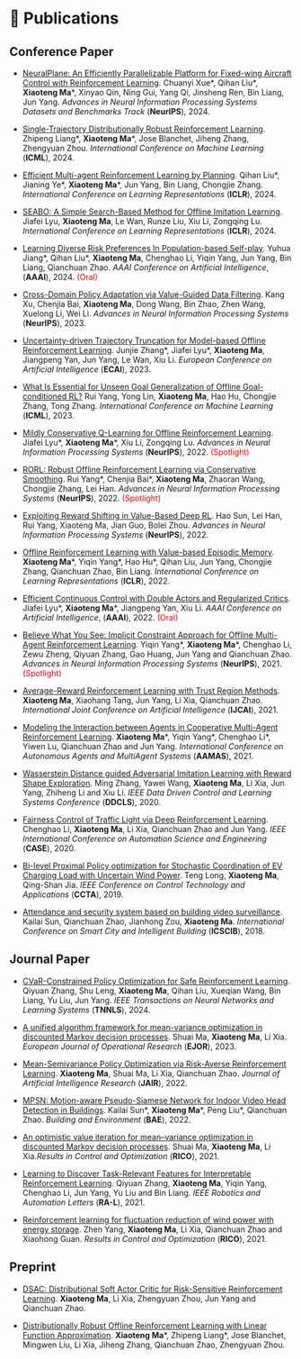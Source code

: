 # 📝 Publications 

## Conference Paper
- [NeuralPlane: An Efficiently Parallelizable Platform for Fixed-wing Aircraft Control with Reinforcement Learning](https://openreview.net/forum?id=LXgbgMOygH). Chuanyi Xue\*, Qihan Liu\*, **Xiaoteng Ma**\*, Xinyao Qin, Ning Gui, Yang Qi, Jinsheng Ren, Bin Liang, Jun Yang. *Advances in Neural Information Processing Systems Datasets and Benchmarks Track* (**NeurIPS**), 2024.

- [Single-Trajectory Distributionally Robust Reinforcement Learning](https://arxiv.org/abs/2301.11721). Zhipeng Liang\*, **Xiaoteng Ma**\*, Jose Blanchet, Jiheng Zhang, Zhengyuan Zhou. *International Conference on Machine Learning* (**ICML**), 2024.

- [Efficient Multi-agent Reinforcement Learning by Planning](https://openreview.net/forum?id=CpnKq3UJwp). Qihan Liu\*, Jianing Ye\*, **Xiaoteng Ma**\*, Jun Yang, Bin Liang, Chongjie Zhang. *International Conference on Learning Representations* (**ICLR**), 2024.

- [SEABO: A Simple Search-Based Method for Offline Imitation Learning](https://openreview.net/forum?id=MNyOI3C7YB). Jiafei Lyu, **Xiaoteng Ma**, Le Wan, Runze Liu, Xiu Li, Zongqing Lu. *International Conference on Learning Representations* (**ICLR**), 2024.

- [Learning Diverse Risk Preferences In Population-based Self-play](https://arxiv.org/abs/2305.11476). Yuhua Jiang\*, Qihan Liu\*, **Xiaoteng Ma**, Chenghao Li, Yiqin Yang, Jun Yang, Bin Liang, Qianchuan Zhao. *AAAI Conference on Artificial Intelligence*, (**AAAI**), 2024. <span style="color:red">(Oral)</span>

- [Cross-Domain Policy Adaptation via Value-Guided Data Filtering](https://arxiv.org/abs/2305.17625). Kang Xu, Chenjia Bai, **Xiaoteng Ma**, Dong Wang, Bin Zhao, Zhen Wang, Xuelong Li, Wei Li. *Advances in Neural Information Processing Systems* (**NeurIPS**), 2023. 

- [Uncertainty-driven Trajectory Truncation for Model-based Offline Reinforcement Learning](https://arxiv.org/abs/2304.04660). Junjie Zhang\*, Jiafei Lyu\*, **Xiaoteng Ma**, Jiangpeng Yan, Jun Yang, Le Wan, Xiu Li. *European Conference on Artificial Intelligence* (**ECAI**), 2023.

- [What Is Essential for Unseen Goal Generalization of Offline Goal-conditioned RL?](https://openreview.net/forum?id=UrQySwOk4q) Rui Yang, Yong Lin, **Xiaoteng Ma**, Hao Hu, Chongjie Zhang, Tong Zhang. *International Conference on Machine Learning* (**ICML**), 2023.

- [Mildly Conservative Q-Learning for Offline Reinforcement Learning](https://arxiv.org/abs/2206.04745). Jiafei Lyu\*, **Xiaoteng Ma**\*, Xiu Li, Zongqing Lu. *Advances in Neural Information
Processing Systems* (**NeurIPS**), 2022. <span style="color:red">(Spotlight)</span>

- [RORL: Robust Offline Reinforcement Learning via Conservative Smoothing](https://arxiv.org/abs/2206.02829). Rui Yang\*, Chenjia Bai\*, **Xiaoteng Ma**, Zhaoran Wang, Chongjie Zhang, Lei Han. *Advances in Neural Information Processing Systems* (**NeurIPS**), 2022. <span style="color:red">(Spotlight)</span>

- [Exploiting Reward Shifting in Value-Based Deep RL](https://arxiv.org/abs/2209.07288). Hao Sun, Lei Han, Rui Yang, Xiaoteng Ma, Jian Guo, Bolei Zhou. *Advances in Neural Information Processing Systems* (**NeurIPS**), 2022.

- [Offline Reinforcement Learning with Value-based Episodic Memory](https://arxiv.org/abs/2110.09796). **Xiaoteng Ma**\*, Yiqin Yang\*, Hao Hu\*, Qihan Liu, Jun Yang, Chongjie Zhang, Qianchuan Zhao, Bin Liang. *International Conference on Learning Representations* (**ICLR**), 2022.

- [Efficient Continuous Control with Double Actors and Regularized Critics](https://arxiv.org/abs/2106.03050). Jiafei Lyu\*, **Xiaoteng Ma**\*, Jiangpeng Yan, Xiu Li. *AAAI Conference on Artificial Intelligence*, (**AAAI**), 2022. <span style="color:red">(Oral)</span>

- [Believe What You See: Implicit Constraint Approach for Offline Multi-Agent Reinforcement Learning](https://arxiv.org/abs/2106.03400). Yiqin Yang\*, **Xiaoteng Ma**\*, Chenghao Li, Zewu Zheng, Qiyuan Zhang, Gao Huang, Jun Yang and Qianchuan Zhao. *Advances in Neural Information
Processing Systems* (**NeurIPS**), 2021. <span style="color:red">(Spotlight)</span>

- [Average-Reward Reinforcement Learning with Trust Region Methods](https://arxiv.org/abs/2106.03442). **Xiaoteng Ma**, Xiaohang Tang, Jun Yang, Li Xia, Qianchuan Zhao. *International Joint Conference on Artificial Intelligence* (**IJCAI**), 2021.

- [Modeling the Interaction between Agents in Cooperative Multi-Agent Reinforcement Learning](https://arxiv.org/abs/2102.06042). **Xiaoteng Ma**\*, Yiqin Yang\*, Chenghao Li\*, Yiwen Lu, Qianchuan Zhao and Jun Yang. *International Conference on Autonomous Agents and MultiAgent Systems* (**AAMAS**), 2021.

- [Wasserstein Distance guided Adversarial Imitation Learning with Reward Shape Exploration](https://arxiv.org/abs/2006.03503). Ming Zhang, Yawei Wang, **Xiaoteng Ma**, Li Xia, Jun Yang, Zhiheng Li and Xiu Li. *IEEE Data Driven Control and Learning Systems Conference* (**DDCLS**), 2020.

- [Fairness Control of Traffic Light via Deep Reinforcement Learning](https://ieeexplore.ieee.org/abstract/document/9216899). Chenghao Li, **Xiaoteng Ma**, Li Xia, Qianchuan Zhao and Jun Yang. *IEEE International Conference on Automation Science and Engineering* (**CASE**), 2020.

- [Bi-level Proximal Policy optimization for Stochastic Coordination of EV Charging Load with Uncertain Wind Power](https://ieeexplore.ieee.org/abstract/document/8920632). Teng Long, **Xiaoteng Ma**, Qing-Shan Jia. *IEEE Conference on Control Technology and Applications* (**CCTA**), 2019.

- [Attendance and security system based on building video surveillance](https://drive.google.com/file/d/15HeVSLDb8vI0WaSrlMJJu7kj2qGIlVk4/view). Kailai Sun, Qianchuan Zhao, Jianhong Zou, **Xiaoteng Ma**. *International Conference on Smart City and Intelligent Building* (**ICSCIB**), 2018.


## Journal Paper
- [CVaR-Constrained Policy Optimization for Safe Reinforcement Learning](https://ieeexplore.ieee.org/document/10444044). Qiyuan Zhang, Shu Leng, **Xiaoteng Ma**, Qihan Liu, Xueqian Wang, Bin Liang, Yu Liu, Jun Yang. *IEEE Transactions on Neural Networks and Learning Systems* (**TNNLS**), 2024.

- [A unified algorithm framework for mean-variance optimization in discounted Markov decision processes](https://arxiv.org/abs/2201.05737). Shuai Ma, **Xiaoteng Ma**, Li Xia. *European Journal of Operational Research* (**EJOR**), 2023.

- [Mean-Semivariance Policy Optimization via Risk-Averse Reinforcement Learning](https://arxiv.org/abs/2206.07376). **Xiaoteng Ma**, Shuai Ma, Li Xia, Qianchuan Zhao. *Journal of Artificial Intelligence Research* (**JAIR**), 2022.

- [MPSN: Motion-aware Pseudo-Siamese Network for Indoor Video Head Detection in Buildings](https://arxiv.org/abs/2110.03302). Kailai Sun\*, **Xiaoteng Ma**\*, Peng Liu\*, Qianchuan Zhao. *Building and Environment* (**BAE**), 2022.

- [An optimistic value iteration for mean–variance optimization in discounted Markov decision processes](https://www.sciencedirect.com/science/article/pii/S2666720722000388). Shuai Ma, **Xiaoteng Ma**, Li Xia.*Results in Control and Optimization* (**RICO**), 2021.

- [Learning to Discover Task-Relevant Features for Interpretable Reinforcement Learning](https://ieeexplore.ieee.org/abstract/document/9463791). Qiyuan Zhang, **Xiaoteng Ma**, Yiqin Yang, Chenghao Li, Jun Yang, Yu Liu and Bin Liang. *IEEE Robotics and Automation Letters* (**RA-L**), 2021.

- [Reinforcement learning for fluctuation reduction of wind power with energy storage](https://www.sciencedirect.com/science/article/pii/S2666720721000199). Zhen Yang, **Xiaoteng Ma**, Li Xia, Qianchuan Zhao and Xiaohong Guan. *Results in Control and Optimization* (**RICO**), 2021.

## Preprint
- [DSAC: Distributional Soft Actor Critic for Risk-Sensitive Reinforcement Learning](https://arxiv.org/abs/2004.14547). **Xiaoteng Ma**, Li Xia, Zhengyuan Zhou, Jun Yang and Qianchuan Zhao.

- [Distributionally Robust Offline Reinforcement Learning with Linear Function Approximation](https://arxiv.org/abs/2209.06620). **Xiaoteng Ma**\*, Zhipeng Liang\*, Jose Blanchet, Mingwen Liu, Li Xia, Jiheng Zhang, Qianchuan Zhao, Zhengyuan Zhou.

